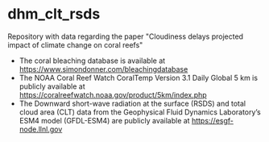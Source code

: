 # dhm_clt_rsds
Repository with data regarding the paper "Cloudiness delays projected impact of climate change on coral reefs"
+ The coral bleaching database is available at https://www.simondonner.com/bleachingdatabase
+ The NOAA Coral Reef Watch CoralTemp Version 3.1 Daily Global 5 km is publicly available at https://coralreefwatch.noaa.gov/product/5km/index.php 
+ The Downward short-wave radiation at the surface (RSDS) and total cloud area (CLT) data from the Geophysical Fluid Dynamics Laboratory’s ESM4 model (GFDL-ESM4) are publicly available at https://esgf-node.llnl.gov 
